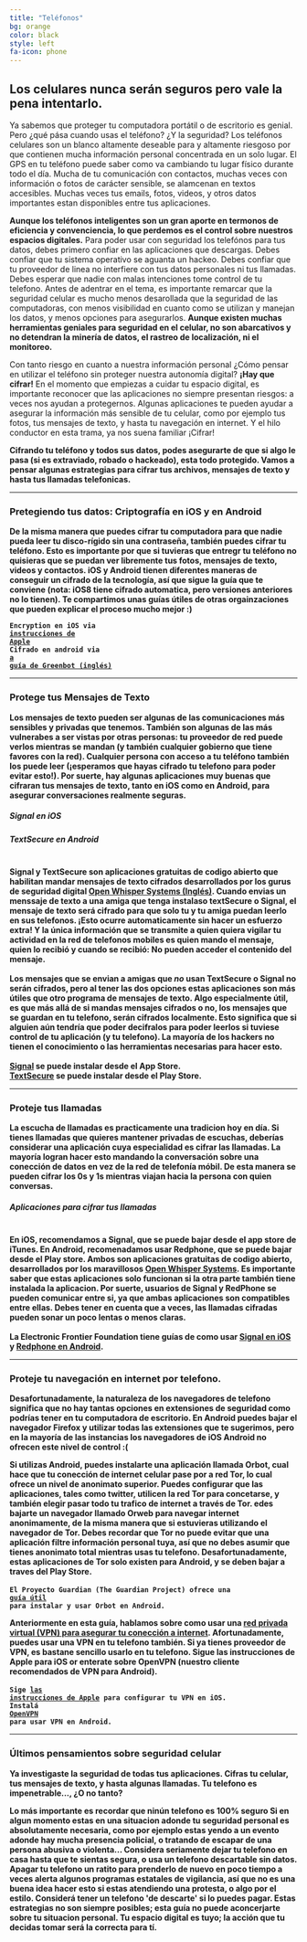 ```yaml
---
title: "Teléfonos"
bg: orange
color: black
style: left
fa-icon: phone
---
```


<h2 class="text-white">Los celulares nunca serán seguros pero vale la pena intentarlo.</h2>

Ya sabemos que proteger tu computadora portátil o de escritorio es genial. Pero ¿qué pása cuando usas el teléfono? ¿Y la seguridad? Los teléfonos celulares son un blanco altamente deseable para y altamente riesgoso por que contienen mucha información personal concentrada en un solo lugar. El GPS en tu teléfono puede saber como va cambiando tu lugar físico durante todo el día. Mucha de tu comunicación con contactos, muchas veces con información o fotos de carácter sensible, se alamcenan en textos accesibles. Muchas veces tus emails, fotos, videos, y otros datos importantes estan disponibles entre tus aplicaciones. 


<strong>Aunque los teléfonos inteligentes son un gran aporte en termonos de eficiencia y convenciencia, lo que perdemos es el control sobre nuestros espacios digitales.</strong> Para poder usar con seguridad los telefónos para tus datos, debes primero confiar en las aplicaciones que descargas. Debes confiar que tu sistema operativo se aguanta un hackeo. Debes confiar que tu proveedor de linea no interfiere con tus datos personales ni tus llamadas. Debes esperar que nadie con malas intenciones tome control de tu telefono. Antes de adentrar en el tema, es importante remarcar que la seguridad celular es mucho menos desarollada que la seguridad de las computadoras, con menos visibilidad en cuanto como se utilizan y manejan los datos, y menos opciones para asegurarlos. <strong>Aunque existen muchas herramientas geniales para seguridad en el celular, no son abarcativos y no detendran la minería de datos, el rastreo de localización, ni el monitoreo.</strong>

Con tanto riesgo en cuanto a nuestra información personal ¿Cómo pensar en utilizar el teléfono sin proteger nuestra autonomía digital?
<strong>¡Hay que cifrar!</strong> En el momento que empiezas a cuidar tu espacio digital, es importante reconocer que las aplicaciones no siempre presentan riesgos: a veces nos ayudan a protegernos. Algunas aplicaciones te pueden ayudar a asegurar la información más sensible de tu celular, como por ejemplo tus fotos, tus mensajes de texto, y hasta tu navegación en internet. Y el hilo conductor en esta trama, ya nos suena familiar ¡Cifrar! 

<strong>Cifrando tu teléfono y todos sus datos, podes asegurarte de que si algo le pasa (si es extraviado, robado o hackeado), esta todo  protegido.<strong> Vamos a pensar algunas estrategias para cifrar tus archivos, mensajes de texto y hasta tus llamadas telefonicas. </strong>

<hr>
<div id="phoneencryption">
<p>
	<h3 class="text-white">Pretegiendo tus datos: <strong>Criptografía en iOS y en Android</strong></h3>
</p>
</div>
De la misma manera que puedes cifrar tu computadora para que nadie pueda leer tu disco-rígido sin una contraseña, también puedes cifrar tu teléfono. Esto es importante por que si tuvieras que entregr tu teléfono no quisieras que se puedan ver libremente tus fotos, mensajes de texto, videos y contactos. iOS y Android tienen diferentes maneras de conseguir un cifrado de la tecnología, así que sigue la guía que te conviene (nota: iOS8 tiene cifrado automatica, pero versiones anteriores no lo tienen). Te compartimos unas guías útiles de otras orgainzaciones que pueden explicar el proceso mucho mejor :)
 


<code>Encryption en iOS via <a href="https://support.apple.com/es-es/HT202064">instrucciones de Apple</a></code><br>
<code>Cifrado en android via <a href="http://www.greenbot.com/article/2145380/why-and-how-to-encrypt-your-android-device.html">a guía de Greenbot (inglés)</a></code>

<hr>
<div id="sms">
<p>
	<h3 class="text-white">Protege tus <strong>Mensajes de Texto</strong></h3>
</p>
</div>
Los mensajes de texto pueden ser algunas de las comunicaciones más sensibles y privadas que tenemos. También son algunas de las más vulnerabes a ser vistas por otras personas: tu proveedor de red puede verlos mientras se mandan (y también cualquier gobierno que tiene favores con la red). Cualquier persona con acceso a tu teléfono también los puede leer (¡esperamos que hayas cifrado tu telefono para poder evitar esto!). Por suerte, hay algunas aplicaciones muy buenas que cifraran tus mensajes de texto, tanto en iOS como en Android, para asegurar conversaciones realmente seguras. 

<div class="recommend">
	<h5 class="text-white"><strong>Signal en iOS</strong></h5>
<h5 class="text-white"><strong>TextSecure en Android</strong></h5>
<br>
Signal y TextSecure son aplicaciones gratuitas de codigo abierto que habilitan mandar mensajes de texto cifrados desarrollados por los gurus de seguridad digital <a href="https://en.wikipedia.org/wiki/Open_Whisper_Systems">Open Whisper Systems (Inglés)</a>. Cuando envias un menssaje de texto a una amiga que tenga instalaso textSecure o Signal, el mensaje de texto será cifrado para que solo tu y tu amiga puedan leerlo en sus telefonos. ¡Esto ocurre automaticamente sin hacer un esfuerzo extra! Y la única información que se transmite a quien quiera vigilar tu actividad en la red de telefonos mobiles es quien mando el mensaje, quien lo recibió y cuando se recibió: No pueden acceder el contenido del mensaje.<br>
<br>
Los mensajes que se envian a amigas que <em>no</em> usan TextSecure o Signal no serán cifrados, pero al tener las dos opciones estas aplicaciones son más útiles que otro programa de mensajes de texto.   
Algo especialmente útil, es que más allá de si mandas mensajes cifrados o no, los mensajes que se guardan en tu telefono, serán cifrados localmente. Esto significa que si alguien aún tendría que poder decifralos para poder leerlos si tuviese control de tu aplicación (y tu telefono). La mayoría de los hackers no tienen el conocimiento o las herramientas necesarias para hacer esto.<br>
<br>
<a href="https://whispersystems.org/blog/the-new-signal/">Signal</a> se puede instalar desde el App Store.<br>
<A href="https://whispersystems.org/">TextSecure</a> se puede instalar desde el Play Store.
</div>
<hr>
<div id="phonecalls">
<p>
	<h3 class="text-white">Proteje tus <strong>llamadas</strong></h3>
</p>
</div>
La escucha de llamadas es practicamente una tradicion hoy en día. Si tienes llamadas que quieres mantener privadas de escuchas, deberías considerar una aplicación cuya especialidad es cifrar las llamadas. La mayoría logran hacer esto mandando la conversación sobre una conección de datos en vez de la red de telefonía móbil. De esta manera se pueden cifrar los 0s y 1s mientras viajan hacia la persona con quien conversas. 


<div class="recommend">
<h5 class="text-white"><strong>Aplicaciones para cifrar tus llamadas</strong></h5>
<br>
En iOS, recomendamos a <strong>Signal</strong>, que se puede bajar desde el app store de iTunes. En Android, recomenadamos usar <strong>Redphone</strong>, que se puede bajar desde el Play store. Ambos son aplicaciones gratuitas de codigo abierto, desarrollados por los maravillosos <a href="https://en.wikipedia.org/wiki/Open_Whisper_Systems">Open Whisper Systems</a>. Es importante saber que estas aplicaciones solo funcionan si la otra parte también tiene instalada la aplicacion. Por suerte, usuarios de Signal y RedPhone se pueden comunicar entre si, ya que ambas aplicaciones son compatibles entre ellas. Debes tener en cuenta que a veces, las llamadas cifradas pueden sonar un poco lentas o menos claras.<br>
<br>
La Electronic Frontier Foundation tiene guías de como usar <a href="https://ssd.eff.org/en/module/how-use-signal-%E2%80%93-private-messenger">Signal en iOS</a> y <a href="https://ssd.eff.org/en/module/how-use-redphone-android">Redphone en Android</a>.<br>
</div>

<hr>
<div id="phonevpn">
<p>
	<h3 class="text-white">Proteje tu <strong>navegación en internet por telefono.</strong></h3>
</p>
</div>
Desafortunadamente, la naturaleza de los navegadores de telefono significa que no hay tantas opciones en extensiones de seguridad como podrías tener en tu computadora de escritorio. En Android puedes bajar el navegador Firefox y utilizar todas las extensiones que te sugerimos, pero en la mayoría de las instancias los navegadores de iOS Android no ofrecen este nivel de control :(

Si utilizas Android, puedes instalarte una aplicación llamada <strong>Orbot</strong>, cual hace que tu conección de internet celular pase por a red Tor, lo cual ofrece un nivel de anonimato superior. Puedes configurar que las aplicaciones, tales como twitter, utilicen la red Tor para concetarse, y también elegir pasar todo tu trafico de internet a través de Tor. edes bajarte un navegador llamado <strong>Orweb</strong> para navegar internet anonimamente, de la misma manera que si estuvieras utilizando el navegador de Tor. Debes recordar que Tor no puede evitar que una aplicación filtre información personal tuya, así que no debes asumir que tienes anonimato total mientras usas tu telefono. Desafortunadamente, estas aplicaciones de Tor solo existen para Android, y se deben bajar a traves del Play Store.<br>
<br>
<code>El Proyecto Guardian (The Guardian Project) ofrece una <a href="https://guardianproject.info/howto/browsefreely/">guía útil</a> para instalar y usar Orbot en Android.</code>


Anteriormente en esta guía, hablamos sobre como usar una <a href="#vpn">red privada virtual (VPN) para asegurar tu conección a internet</a>. Afortunadamente, puedes usar una VPN en tu telefono también. Si ya tienes proveedor de VPN, es bastane sencillo usarlo en tu telefono. Sigue las instrucciones de Apple para iOS or enterate sobre OpenVPN (nuestro cliente recomendados de VPN para Android).<br>
<br>
<code>Sige <a href="http://support.apple.com/en-us/HT201550">las instrucciones de Apple</a> para configurar tu VPN en iOS.</code><br>
<code>Instalá <a href="https://play.google.com/store/apps/details?id=net.openvpn.openvpn&hl=en">OpenVPN</a> para usar VPN en Android.</code>
<hr>
<p>
	<h3 class="text-white">Últimos pensamientos sobre seguridad celular</h3>
</p>
Ya investigaste la seguridad de todas tus aplicaciones. Cifras tu celular, tus mensajes de texto, y hasta algunas llamadas. Tu telefono es impenetrable..., ¿O no tanto?


<strong>Lo más importante es recordar que ninún telefono es 100% seguro</strong> Si en algun momento estas en una situacion adonde tu seguridad personal es absolutamente necesaria, como por ejemplo estas yendo a un evento adonde hay mucha presencia policial, o tratando de escapar de una persona abusiva o violenta... Considera seriamente dejar tu telefono en casa hasta que te sientas segura, o usa un telefono descartable sin datos. Apagar tu telefono un ratito para prenderlo de nuevo en poco tiempo a veces alerta algunos programas estatales de vigilancia, así que no es una buena idea hacer esto si estas atendiendo una protesta, o algo por el estilo. Considerá tener un telefono 'de descarte' si lo puedes pagar. Estas estrategias no son siempre posibles; esta guía no puede aconcerjarte sobre tu situacion personal. Tu espacio digital es tuyo; la acción que tu decidas tomar será la correcta para tí.
